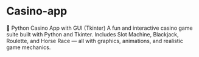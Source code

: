 # Casino-app
🎰 Python Casino App with GUI (Tkinter)  A fun and interactive casino game suite built with Python and Tkinter. Includes Slot Machine, Blackjack, Roulette, and Horse Race — all with graphics, animations, and realistic game mechanics.
